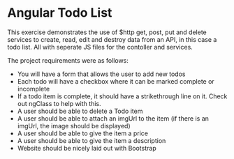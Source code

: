 # Angular Todo List

This exercise demonstrates the use of $http get, post, put and delete services to create, read, edit and destroy data from an API, in this case a todo list. All with seperate JS files for the contoller and services.

The project requirements were as follows:

- You will have a form that allows the user to add new todos
- Each todo will have a checkbox where it can be marked complete or incomplete
- If a todo item is complete, it should have a strikethrough line on it. Check out ngClass to help with this.
- A user should be able to delete a Todo item
- A user should be able to attach an imgUrl to the item (if there is an imgUrl, the image should be displayed)
- A user should be able to give the item a price
- A user should be able to give the item a description
- Website should be nicely laid out with Bootstrap